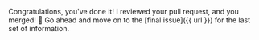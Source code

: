 Congratulations, you've done it! I reviewed your pull request, and you merged! :tada: Go ahead and move on to the [final issue]({{ url }}) for the last set of information. 
